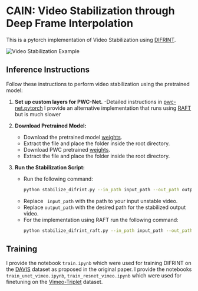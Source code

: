 # CAIN: Video Stabilization through Deep Frame Interpolation

This is a pytorch implementation of Video Stabilization using [DIFRINT](https://arxiv.org/abs/1909.02641).

![Video Stabilization Example](https://github.com/btxviny/Video-Stabilization-through-Frame-Interpolation-using-CAIN/blob/main/result.gif)

## Inference Instructions

Follow these instructions to perform video stabilization using the pretrained model:
1. **Set up custom layers for PWC-Net.**
    -Detailed instructions in [pwc-net.pytorch](https://github.com/vt-vl-lab/pwc-net.pytorch)
    I provide an alternative implementation that runs using [RAFT](https://pytorch.org/vision/main/models/raft.html) but is much slower
   
1. **Download Pretrained Model:**
   - Download the pretrained model [weights]([https://drive.google.com/file/d/1XeZ_ox6ByKGTFmJjd3M977MKkdtcX5UI/view?usp=drive_link](https://drive.google.com/drive/folders/1CeeOBN1gYuQv_9Oj73c7y056Wus8A012?usp=sharing)).
   - Extract the file and place the folder inside the root directory.
   - Download PWC pretrained [weights](https://drive.google.com/drive/folders/14wYcYymTatXWPFSvGpxJ_kkH5A0SQ_lP?usp=sharing).
   - Extract the file and place the folder inside the root directory.

3. **Run the Stabilization Script:**
   - Run the following command:
     ```bash
     python stabilize_difrint.py --in_path input_path --out_path output_path
     ```
   - Replace ` input_path` with the path to your input unstable video.
   - Replace `output_path` with the desired path for the stabilized output video.
   - For the implementation using RAFT run the following command:
     ```bash
     python stabilize_difrint_raft.py --in_path input_path --out_path output_path
     ```
## Training
I provide the notebook `train.ipynb` which were used for training DIFRINT on the [DAVIS](https://davischallenge.org/) dataset as proposed in the original paper.
I provide the notebooks `train_unet_vimeo.ipynb`, `train_resnet_vimeo.ipynb` which were used for finetuning on the [Vimeo-Triplet](http://toflow.csail.mit.edu/) dataset.
 
